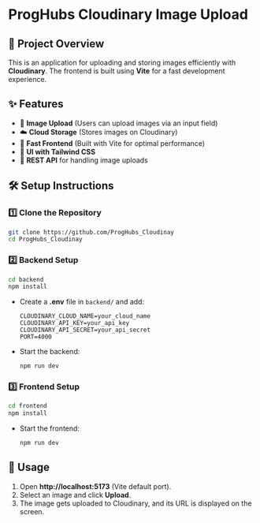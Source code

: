 # ProgHubs Cloudinary Image Upload 

## 📌 Project Overview
This is an application for uploading and storing images efficiently with **Cloudinary**.
The frontend is built using **Vite** for a fast development experience.

## ✨ Features
- 📸 **Image Upload** (Users can upload images via an input field)
- ☁️ **Cloud Storage** (Stores images on Cloudinary)
- 🚀 **Fast Frontend** (Built with Vite for optimal performance)
- 🎨 **UI with Tailwind CSS**
- 🔗 **REST API** for handling image uploads

## 🛠️ Setup Instructions
### 1️⃣ **Clone the Repository**
```sh
git clone https://github.com/ProgHubs_Cloudinay
cd ProgHubs_Cloudinay
```

### 2️⃣ **Backend Setup**
```sh
cd backend
npm install
```
- Create a **.env** file in `backend/` and add:
  ```
  CLOUDINARY_CLOUD_NAME=your_cloud_name
  CLOUDINARY_API_KEY=your_api_key
  CLOUDINARY_API_SECRET=your_api_secret
  PORT=4000
  ```
- Start the backend:
  ```sh
  npm run dev
  ```

### 3️⃣ **Frontend Setup**
```sh
cd frontend
npm install
```
- Start the frontend:
  ```sh
  npm run dev
  ```

## 🚀 Usage
1. Open **http://localhost:5173** (Vite default port).
2. Select an image and click **Upload**.
3. The image gets uploaded to Cloudinary, and its URL is displayed on the screen.

